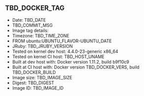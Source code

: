 ## TBD_DOCKER_TAG
 + Date: TBD_DATE
 + TBD_COMMIT_MSG
 + Image tag details:
  + Timezone: TBD_TIME_ZONE
  + FROM ubuntu:UBUNTU_FLAVOR-UBUNTU_DATE
  + JRuby: TBD_JRUBY_VERSION
  + Tested on kernel dev host: 4.4.0-23-generic x86_64
  + Tested on kernel CI  host: TBD_HOST_UNAME
  + Built at dev host with: Docker version 1.11.2, build b9f10c9
  + Built at CI  host with: Docker version TBD_DOCKER_VERS, build TBD_DOCKER_BUILD
  + Image size: TBD_IMAGE_SIZE
  + Digest: TBD_DIGEST
  + Image ID: TBD_IMAGE_ID
